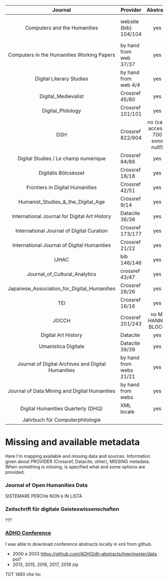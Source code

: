 |                   Journal                   	| Provider 	| Abstract 	| Affiliation 	|
|:-------------------------------------------:	|----------	|:--------:	|:-----------:	|
| Computers and the Humanities             |website (bib) 104/104| yes |no (aut wrong format, fare a mano? sono 100+)|
| Computers in the Humanities Working Papers    | by hand from web 37/37| yes|  yes       |
| Digital Literary Studies                      | by hand from web 4/4|   yes |   yes       | 
| Digital_Medievalist                          	| Crossref 45/80|   yes    	|     no      	|
| Digital_Philology                             | Crossref 101/101|yes |      no     	|
| DSH         | Crossref 822/904|no (cant access, 700 sono null!)| yes  |
| Digital Studies / Le champ numérique        	| Crossref 84/88|  yes 	|   no         	|
| Digitális Bölcsészet                          | Crossref 18/18 |  yes|    yes (few)  |
| Frontiers in Digital Humanities               | Crossref 42/51| yes       | no            | 
| Humanist_Studies_&_the_Digital_Age            | Crossref 9/14 | yes       | no            |
| International Journal for Digital Art History | Datacite 36/36| yes        | no      |
| International Journal of Digital Curation     | Crossref 173/177 | yes       |no            
| International Journal of Digital Humanities   | Crossref 21/22 |   yes       | no            |
| IJHAC                                         |   bib 146/146  |    yes    |no, bad format. to do by hand  |
| Journal_of_Cultural_Analytics                 | crossref 43/47| yes       | no        |
| Japanese_Association_for_Digital_Humanities   | Crossref 26/26| yes       | no           | 
| TEI                                           | Crossref 16/16  | yes     |   no          |
| JOCCH                                         | Crossref 201/243 |no  MI HANNO BLOCC| no  |
| Digital Art History                           | Datacite  | yes         | no            |
| Umanistica Digitale                         	| Datacite 39/39 	|    yes   	| no     	|
| Journal of Digital Archives and Digital Humanities| by hand from webs 21/21 | yes|NOTPRESENT|
| Journal of Data Mining and Digital Humanities | by hand from webs | yes   |  no (manual+authors surname)   |
| Digital Humanities Quarterly (DHQ)           	|  XML locale  	|  yes    	|yes     |
| Jahrbuch für Computerphilologie               |           |           |           |

# Missing and available metadata
Here I'm mapping available and missing data and sources. Information given about PROVIDER (Crossref, Datacite, other), MISSING metadata. When something is missing, is specified what and some options are provided. 


### Journal of Open Humanities Data
SISTEMARE PERCHè NON è IN LISTA

### Zeitschrift für digitale Geisteswissenschaften
???

### <a href="https://adho.org/conference" target="_blank">ADHO Conference</a>
I was able to download conference abstracts locally in xml from github. 
- 2000 a 2003 https://github.com/ADHO/dh-abstracts/tree/master/data . poi?
- 2013, 2015, 2016, 2017, 2018 zip


TOT 1460 che ho
